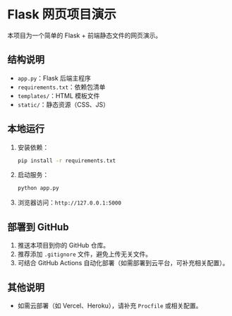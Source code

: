 # Flask 网页项目演示

本项目为一个简单的 Flask + 前端静态文件的网页演示。

## 结构说明
- `app.py`：Flask 后端主程序
- `requirements.txt`：依赖包清单
- `templates/`：HTML 模板文件
- `static/`：静态资源（CSS、JS）

## 本地运行
1. 安装依赖：
   ```bash
   pip install -r requirements.txt
   ```
2. 启动服务：
   ```bash
   python app.py
   ```
3. 浏览器访问：`http://127.0.0.1:5000`

## 部署到 GitHub
1. 推送本项目到你的 GitHub 仓库。
2. 推荐添加 `.gitignore` 文件，避免上传无关文件。
3. 可结合 GitHub Actions 自动化部署（如需部署到云平台，可补充相关配置）。

## 其他说明
- 如需云部署（如 Vercel、Heroku），请补充 `Procfile` 或相关配置。
